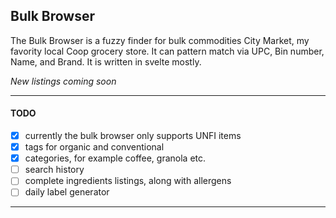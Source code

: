 ## Bulk Browser

The Bulk Browser is a fuzzy finder for bulk commodities City Market, my favority local Coop grocery store. It can pattern match via UPC, Bin number, Name, and Brand. It is written in svelte mostly.

_New listings coming soon_

---

#### TODO

- [x] currently the bulk browser only supports UNFI items
- [x] tags for organic and conventional
- [x] categories, for example coffee, granola etc.
- [ ] search history
- [ ] complete ingredients listings, along with allergens
- [ ] daily label generator

---
